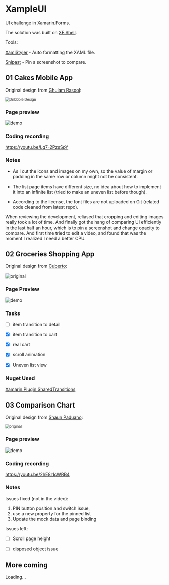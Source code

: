 # XampleUI

UI challenge in Xamarin.Forms.

The solution was built on [XF.Shell](https://docs.microsoft.com/en-us/xamarin/xamarin-forms/app-fundamentals/shell/).

Tools: 

[XamlStyler](https://github.com/Xavalon/XamlStyler/) - Auto formatting the XAML file.

[Snipast](https://www.snipaste.com/) - Pin a screenshot to compare.



## 01 Cakes Mobile App

Original design from [Ghulam Rasool](https://dribbble.com/shots/14018398-Cakes-Mobile-App-UX-UI-Design/attachments/5634963?mode=media):

<img src="Assets/DribCakes/original.webp" alt="Dribbble Design" style="zoom:80%;" />



### Page preview

![demo](Assets/DribCakes/appdemo.gif)



### Coding recording

https://youtu.be/Lq7-2PzsSpY



### Notes

- As I cut the icons and images on my own, so the value of margin or padding in the same row or column might not be consistent.

- The list page items have different size, no idea about how to implement it into an infinite list (tried to make an uneven list before though).

- According to the license, the font files are not uploaded on Git (related code cleaned from latest repo).



When reviewing the development, reliased that cropping and editing images really took a lot of time. And finally got the hang of comparing UI efficiently in the last half an hour, which is to pin a screenshot and change opacity to compare. And first time tried to edit a video, and found that was the moment I realized I need a better CPU.



## 02 Groceries Shopping App

Original design from [Cuberto](https://dribbble.com/shots/6120171-Groceries-Shopping-App-Interaction):

![original](Assets/DribGroc/original.gif)



### Page Preview

![demo](Assets/DribGroc/demo2.gif)



### Tasks

- [ ] item transition to detail
- [x] item transition to cart
- [x] real cart
- [x] scroll animation
- [x] Uneven list view



### Nuget Used

[Xamarin.Plugin.SharedTransitions](https://www.nuget.org/packages/Xamarin.Plugin.SharedTransitions/)




## 03 Comparison Chart

Original design from [Shaun Paduano](https://dribbble.com/shots/5099331-Mobile-Comparison-Chart/attachments/5099331-Mobile-Comparison-Chart?mode=media):

<img src="Assets/DribComp/original.png" alt="original" style="zoom:80%;" />



### Page preview

![demo](Assets/DribComp/demo2.gif)



### Coding recording

https://youtu.be/2hE8r1cWRB4



### Notes

Issues fixed (not in the video): 

1. PIN button position and switch issue,
2. use a new property for the pinned list
3. Update the mock data and page binding



Issues left:

- [ ] Scroll page height
- [ ] disposed object issue




## More coming

Loading...